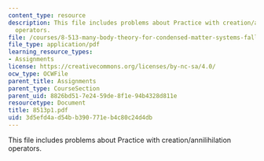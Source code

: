 ```yaml
---
content_type: resource
description: This file includes problems about Practice with creation/annilihilation
  operators.
file: /courses/8-513-many-body-theory-for-condensed-matter-systems-fall-2004/3d5efd4ad54bb390771eb4c80c24d4db_8513p1.pdf
file_type: application/pdf
learning_resource_types:
- Assignments
license: https://creativecommons.org/licenses/by-nc-sa/4.0/
ocw_type: OCWFile
parent_title: Assignments
parent_type: CourseSection
parent_uid: 8826bd51-7e24-59de-8f1e-94b4328d811e
resourcetype: Document
title: 8513p1.pdf
uid: 3d5efd4a-d54b-b390-771e-b4c80c24d4db
---
```

This file includes problems about Practice with creation/annilihilation operators.